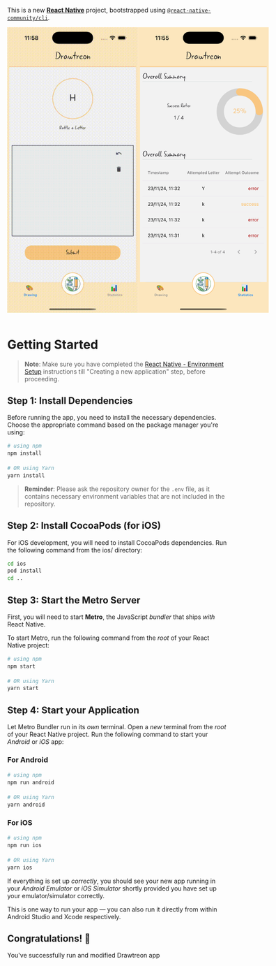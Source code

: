 This is a new [**React Native**](https://reactnative.dev) project, bootstrapped using [`@react-native-community/cli`](https://github.com/react-native-community/cli).

<div style="display: flex; justify-content: space-evenly;">
  <img src=".readme/drawing-session.gif" alt="Drawing Session" width="300"/>
  <img src=".readme/statistics.png" alt="Statistics" width="300"/>
</div>
<br>

# Getting Started

> **Note**: Make sure you have completed the [React Native - Environment Setup](https://reactnative.dev/docs/environment-setup) instructions till "Creating a new application" step, before proceeding.

## Step 1: Install Dependencies

Before running the app, you need to install the necessary dependencies. Choose the appropriate command based on the package manager you're using:

```bash
# using npm
npm install

# OR using Yarn
yarn install
```

> **Reminder**: Please ask the repository owner for the `.env` file, as it contains necessary environment variables that are not included in the repository.

## Step 2: Install CocoaPods (for iOS)

For iOS development, you will need to install CocoaPods dependencies. Run the following command from the ios/ directory:

```bash
cd ios
pod install
cd ..
```

## Step 3: Start the Metro Server

First, you will need to start **Metro**, the JavaScript _bundler_ that ships _with_ React Native.

To start Metro, run the following command from the _root_ of your React Native project:

```bash
# using npm
npm start

# OR using Yarn
yarn start
```

## Step 4: Start your Application

Let Metro Bundler run in its _own_ terminal. Open a _new_ terminal from the _root_ of your React Native project. Run the following command to start your _Android_ or _iOS_ app:

### For Android

```bash
# using npm
npm run android

# OR using Yarn
yarn android
```

### For iOS

```bash
# using npm
npm run ios

# OR using Yarn
yarn ios
```

If everything is set up _correctly_, you should see your new app running in your _Android Emulator_ or _iOS Simulator_ shortly provided you have set up your emulator/simulator correctly.

This is one way to run your app — you can also run it directly from within Android Studio and Xcode respectively.

## Congratulations! :tada:

You've successfully run and modified Drawtreon app
